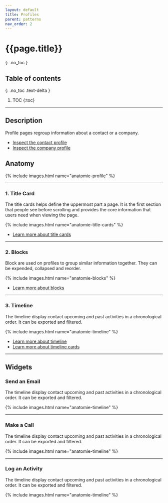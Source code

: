 ```yaml
---
layout: default
title: Profiles
parent: patterns
nav_order: 2
---
```


# {{page.title}}
{: .no_toc }

## Table of contents
{: .no_toc .text-delta }

1. TOC
{:toc}

---

## Description

Profile pages regroup information about a contact or a company.
- [Inspect the contact profile](https://projects.invisionapp.com/d/main#/console/16722341/368785272/preview)
- [Inspect the company profile](https://projects.invisionapp.com/d/main#/console/16722341/368785271/preview)

## Anatomy

{% include images.html name="anatomie-profile" %}

---

### 1. Title Card

The title cards helps define the uppermost part a page. It is the first section that people see before scrolling and provides the core information that users need when viewing the page.

{% include images.html name="anatomie-title-cards" %}

- [Learn more about title cards]({{site.baseurl}}/docs/components/title-cards.html)

---

### 2. Blocks

Block are used on profiles to group similar information together. They can be expended, collapsed and reorder.

{% include images.html name="anatomie-blocks" %}

- [Learn more about blocks]({{site.baseurl}}/docs/components/containers.html#blocks)

---

### 3. Timeline

The timeline display contact upcoming and past activities in a chronological order. It can be exported and filtered.

{% include images.html name="anatomie-timeline" %}

- [Learn more about timeline]({{site.baseurl}}/docs/patterns/timeline.html)
- [Learn more about timeline cards]({{site.baseurl}}/docs/components/containers.html#cards)

---

## Widgets

### Send an Email

The timeline display contact upcoming and past activities in a chronological order. It can be exported and filtered.

{% include images.html name="anatomie-timeline" %}

---

### Make a Call

The timeline display contact upcoming and past activities in a chronological order. It can be exported and filtered.

{% include images.html name="anatomie-timeline" %}

---

### Log an Activity

The timeline display contact upcoming and past activities in a chronological order. It can be exported and filtered.

{% include images.html name="anatomie-timeline" %}
